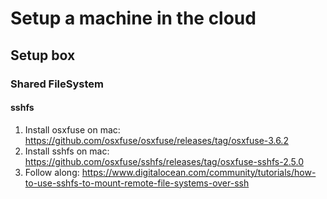 # Setup a machine in the cloud

## Setup box

### Shared FileSystem

#### sshfs

1. Install osxfuse on mac: https://github.com/osxfuse/osxfuse/releases/tag/osxfuse-3.6.2
1. Install sshfs on mac: https://github.com/osxfuse/sshfs/releases/tag/osxfuse-sshfs-2.5.0
1. Follow along: https://www.digitalocean.com/community/tutorials/how-to-use-sshfs-to-mount-remote-file-systems-over-ssh
